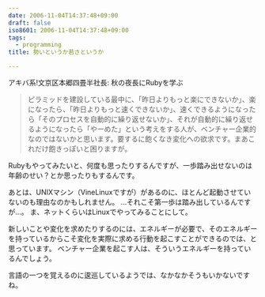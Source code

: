 ```yaml
---
date: 2006-11-04T14:37:48+09:00
draft: false
iso8601: 2006-11-04T14:37:48+09:00
tags:
  - programming
title: 勢いというか若さというか

---
```


アキバ系!文京区本郷四畳半社長: 秋の夜長にRubyを学ぶ

<blockquote>ピラミッドを建設している最中に、「昨日よりもっと楽にできないか」、楽になったら、「昨日よりもっと速くできないか」、速くできるようになったら「そのプロセスを自動的に繰り返せないか」、それが自動的に繰り返せるようになったら「やーめた」という考えをする人が、ベンチャー企業的なのではないかと思います。要するに飽くなき変化への欲求です。まあこれだけ飽きっぽいと困りますが。</blockquote>

Rubyもやってみたいと、何度も思ったりするんですが、一歩踏み出せないのは年齢のせい？とか思ったりもするんです。

あとは、UNIXマシン（VineLinuxですが）があるのに、ほとんど起動させていないのも理由なのかもしれません。
…それこそ第一歩は踏み出しているんですが…。
ま、ネットくらいはLinuxでやってみることにして。

新しいことや変化を求めたりするのには、エネルギーが必要で、そのエネルギーを持っているからこそ変化を実際に求める行動を起こすことができるのでは、と思っています。
ベンチャー企業を起こす人は、そういうエネルギーを持っているんでしょう。

言語の一つを覚えるのに逡巡しているようでは、なかなかそうもいかないですね。
